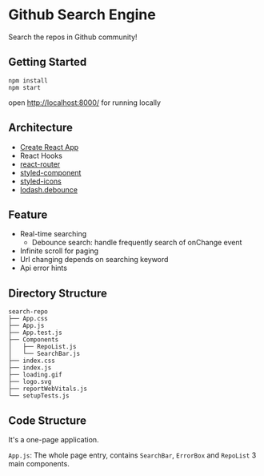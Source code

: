 # Github Search Engine
Search the repos in Github community!

## Getting Started

```
npm install
npm start
```

open [http://localhost:8000/](http://localhost:3000/) for running locally

## Architecture

- [Create React App](https://github.com/facebook/create-react-app)
- React Hooks
- [react-router](https://github.com/remix-run/react-router)
- [styled-component](https://github.com/styled-components)
- [styled-icons](https://github.com/styled-icons/styled-icons)
- [lodash.debounce](https://www.npmjs.com/package/lodash.debounce)

## Feature

- Real-time searching
  - Debounce search: handle frequently search of onChange event 
- Infinite scroll for paging
- Url changing depends on searching keyword
- Api error hints

## Directory Structure
```
search-repo
├── App.css
├── App.js
├── App.test.js
├── Components
│   ├── RepoList.js
│   └── SearchBar.js
├── index.css
├── index.js
├── loading.gif
├── logo.svg
├── reportWebVitals.js
└── setupTests.js
```
## Code Structure
It's a one-page application.

`App.js`: The whole page entry, contains `SearchBar`, `ErrorBox` and `RepoList` 3 main components.
